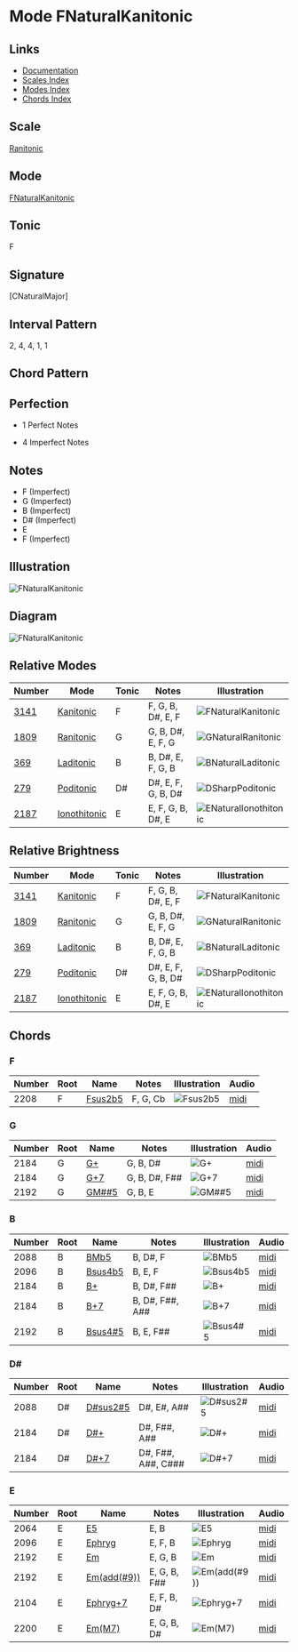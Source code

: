 # Mode FNaturalKanitonic

## Links

- [Documentation](README.md)
- [Scales Index](Scales.md)
- [Modes Index](Modes.md)
- [Chords Index](Chords.md)

## Scale

[Ranitonic](ScaleRanitonic.md)

## Mode

[FNaturalKanitonic](ModeFNaturalKanitonic.md)

## Tonic

F

## Signature

[CNaturalMajor]

## Interval Pattern

2, 4, 4, 1, 1

## Chord Pattern



## Perfection

 - 1 Perfect Notes

 - 4 Imperfect Notes

## Notes

- F (Imperfect)
- G (Imperfect)
- B (Imperfect)
- D# (Imperfect)
- E
- F (Imperfect)

## Illustration

![FNaturalKanitonic](ModeFNaturalKanitonic.png)

## Diagram

![FNaturalKanitonic](CircleModeFNaturalKanitonic.png)

## Relative Modes

| Number | Mode | Tonic | Notes | Illustration |
|--------|------|-------|-------|--------------|
| [3141](https://ianring.com/musictheory/scales/3141) | [Kanitonic](ModeKanitonic.md) | F | F, G, B, D#, E, F | ![FNaturalKanitonic](ModeFNaturalKanitonic.png) |
| [1809](https://ianring.com/musictheory/scales/1809) | [Ranitonic](ModeRanitonic.md) | G | G, B, D#, E, F, G | ![GNaturalRanitonic](ModeGNaturalRanitonic.png) |
| [369](https://ianring.com/musictheory/scales/369) | [Laditonic](ModeLaditonic.md) | B | B, D#, E, F, G, B | ![BNaturalLaditonic](ModeBNaturalLaditonic.png) |
| [279](https://ianring.com/musictheory/scales/279) | [Poditonic](ModePoditonic.md) | D# | D#, E, F, G, B, D# | ![DSharpPoditonic](ModeDSharpPoditonic.png) |
| [2187](https://ianring.com/musictheory/scales/2187) | [Ionothitonic](ModeIonothitonic.md) | E | E, F, G, B, D#, E | ![ENaturalIonothitonic](ModeENaturalIonothitonic.png) |
## Relative Brightness

| Number | Mode | Tonic | Notes | Illustration |
|--------|------|-------|-------|--------------|
| [3141](https://ianring.com/musictheory/scales/3141) | [Kanitonic](ModeKanitonic.md) | F | F, G, B, D#, E, F | ![FNaturalKanitonic](CircleModeFNaturalKanitonic.png) |
| [1809](https://ianring.com/musictheory/scales/1809) | [Ranitonic](ModeRanitonic.md) | G | G, B, D#, E, F, G | ![GNaturalRanitonic](CircleModeGNaturalRanitonic.png) |
| [369](https://ianring.com/musictheory/scales/369) | [Laditonic](ModeLaditonic.md) | B | B, D#, E, F, G, B | ![BNaturalLaditonic](CircleModeBNaturalLaditonic.png) |
| [279](https://ianring.com/musictheory/scales/279) | [Poditonic](ModePoditonic.md) | D# | D#, E, F, G, B, D# | ![DSharpPoditonic](CircleModeDSharpPoditonic.png) |
| [2187](https://ianring.com/musictheory/scales/2187) | [Ionothitonic](ModeIonothitonic.md) | E | E, F, G, B, D#, E | ![ENaturalIonothitonic](CircleModeENaturalIonothitonic.png) |

## Chords

### F

| Number | Root | Name | Notes | Illustration | Audio |
|--------|------|------|-------|--------------|-------|
| 2208 | F | [Fsus2b5](ChordFNaturalSuspendedSecondFlatFifth.md) | F, G, Cb | ![Fsus2b5](ChordFNaturalSuspendedSecondFlatFifthRootPosition.png) | [midi](ChordFNaturalSuspendedSecondFlatFifthRootPosition.mid) |

### G

| Number | Root | Name | Notes | Illustration | Audio |
|--------|------|------|-------|--------------|-------|
| 2184 | G | [G+](ChordGNaturalAugmented.md) | G, B, D# | ![G+](ChordGNaturalAugmentedRootPosition.png) | [midi](ChordGNaturalAugmentedRootPosition.mid) |
| 2184 | G | [G+7](ChordGNaturalAugmentedAugmentedSeventh.md) | G, B, D#, F## | ![G+7](ChordGNaturalAugmentedAugmentedSeventhRootPosition.png) | [midi](ChordGNaturalAugmentedAugmentedSeventhRootPosition.mid) |
| 2192 | G | [GM##5](ChordGNaturalMajorDoubleSharpFifth.md) | G, B, E | ![GM##5](ChordGNaturalMajorDoubleSharpFifthRootPosition.png) | [midi](ChordGNaturalMajorDoubleSharpFifthRootPosition.mid) |

### B

| Number | Root | Name | Notes | Illustration | Audio |
|--------|------|------|-------|--------------|-------|
| 2088 | B | [BMb5](ChordBNaturalMajorFlatFifth.md) | B, D#, F | ![BMb5](ChordBNaturalMajorFlatFifthRootPosition.png) | [midi](ChordBNaturalMajorFlatFifthRootPosition.mid) |
| 2096 | B | [Bsus4b5](ChordBNaturalSuspendedFourthFlatFifth.md) | B, E, F | ![Bsus4b5](ChordBNaturalSuspendedFourthFlatFifthRootPosition.png) | [midi](ChordBNaturalSuspendedFourthFlatFifthRootPosition.mid) |
| 2184 | B | [B+](ChordBNaturalAugmented.md) | B, D#, F## | ![B+](ChordBNaturalAugmentedRootPosition.png) | [midi](ChordBNaturalAugmentedRootPosition.mid) |
| 2184 | B | [B+7](ChordBNaturalAugmentedAugmentedSeventh.md) | B, D#, F##, A## | ![B+7](ChordBNaturalAugmentedAugmentedSeventhRootPosition.png) | [midi](ChordBNaturalAugmentedAugmentedSeventhRootPosition.mid) |
| 2192 | B | [Bsus4#5](ChordBNaturalSuspendedFourthSharpFifth.md) | B, E, F## | ![Bsus4#5](ChordBNaturalSuspendedFourthSharpFifthRootPosition.png) | [midi](ChordBNaturalSuspendedFourthSharpFifthRootPosition.mid) |

### D#

| Number | Root | Name | Notes | Illustration | Audio |
|--------|------|------|-------|--------------|-------|
| 2088 | D# | [D#sus2#5](ChordDSharpSuspendedSecondSharpFifth.md) | D#, E#, A## | ![D#sus2#5](ChordDSharpSuspendedSecondSharpFifthRootPosition.png) | [midi](ChordDSharpSuspendedSecondSharpFifthRootPosition.mid) |
| 2184 | D# | [D#+](ChordDSharpAugmented.md) | D#, F##, A## | ![D#+](ChordDSharpAugmentedRootPosition.png) | [midi](ChordDSharpAugmentedRootPosition.mid) |
| 2184 | D# | [D#+7](ChordDSharpAugmentedAugmentedSeventh.md) | D#, F##, A##, C### | ![D#+7](ChordDSharpAugmentedAugmentedSeventhRootPosition.png) | [midi](ChordDSharpAugmentedAugmentedSeventhRootPosition.mid) |

### E

| Number | Root | Name | Notes | Illustration | Audio |
|--------|------|------|-------|--------------|-------|
| 2064 | E | [E5](ChordENaturalPowerChord.md) | E, B | ![E5](ChordENaturalPowerChordRootPosition.png) | [midi](ChordENaturalPowerChordRootPosition.mid) |
| 2096 | E | [Ephryg](ChordENaturalPhrygian.md) | E, F, B | ![Ephryg](ChordENaturalPhrygianRootPosition.png) | [midi](ChordENaturalPhrygianRootPosition.mid) |
| 2192 | E | [Em](ChordENaturalMinor.md) | E, G, B | ![Em](ChordENaturalMinorRootPosition.png) | [midi](ChordENaturalMinorRootPosition.mid) |
| 2192 | E | [Em(add(#9))](ChordENaturalMinorAddSharpNinth.md) | E, G, B, F## | ![Em(add(#9))](ChordENaturalMinorAddSharpNinthRootPosition.png) | [midi](ChordENaturalMinorAddSharpNinthRootPosition.mid) |
| 2104 | E | [Ephryg+7](ChordENaturalPhrygianAddSeventh.md) | E, F, B, D# | ![Ephryg+7](ChordENaturalPhrygianAddSeventhRootPosition.png) | [midi](ChordENaturalPhrygianAddSeventhRootPosition.mid) |
| 2200 | E | [Em(M7)](ChordENaturalMinorMajorSeventh.md) | E, G, B, D# | ![Em(M7)](ChordENaturalMinorMajorSeventhRootPosition.png) | [midi](ChordENaturalMinorMajorSeventhRootPosition.mid) |

